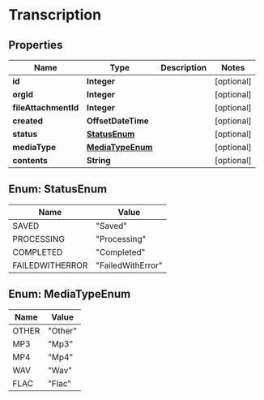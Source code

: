 

# Transcription

## Properties

Name | Type | Description | Notes
------------ | ------------- | ------------- | -------------
**id** | **Integer** |  |  [optional]
**orgId** | **Integer** |  |  [optional]
**fileAttachmentId** | **Integer** |  |  [optional]
**created** | **OffsetDateTime** |  |  [optional]
**status** | [**StatusEnum**](#StatusEnum) |  |  [optional]
**mediaType** | [**MediaTypeEnum**](#MediaTypeEnum) |  |  [optional]
**contents** | **String** |  |  [optional]



## Enum: StatusEnum

Name | Value
---- | -----
SAVED | &quot;Saved&quot;
PROCESSING | &quot;Processing&quot;
COMPLETED | &quot;Completed&quot;
FAILEDWITHERROR | &quot;FailedWithError&quot;



## Enum: MediaTypeEnum

Name | Value
---- | -----
OTHER | &quot;Other&quot;
MP3 | &quot;Mp3&quot;
MP4 | &quot;Mp4&quot;
WAV | &quot;Wav&quot;
FLAC | &quot;Flac&quot;



